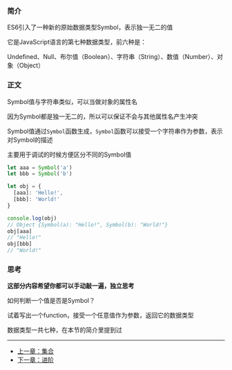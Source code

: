### 简介

ES6引入了一种新的原始数据类型Symbol，表示独一无二的值

它是JavaScript语言的第七种数据类型，前六种是：

Undefined、Null、布尔值（Boolean）、字符串（String）、数值（Number）、对象（Object）

### 正文

Symbol值与字符串类似，可以当做对象的属性名

因为Symbol都是独一无二的，所以可以保证不会与其他属性名产生冲突

Symbol值通过`Symbol`函数生成，`Symbol`函数可以接受一个字符串作为参数，表示对Symbol的描述

主要用于调试的时候方便区分不同的Symbol值

```javascript
let aaa = Symbol('a')
let bbb = Symbol('b')

let obj = {
  [aaa]: 'Hello!',
  [bbb]: 'World!'
}

console.log(obj)
// Object {Symbol(a): "Hello!", Symbol(b): "World!"}
obj[aaa]
// "Hello!"
obj[bbb]
// "World!"
```



### 思考
**这部分内容希望你都可以手动敲一遍，独立思考**

如何判断一个值是否是Symbol？

试着写出一个function，接受一个任意值作为参数，返回它的数据类型

数据类型一共七种，在本节的简介里提到过

---

- [上一章：集合](set.md)
- [下一章：进阶](../advanced/README.md)
